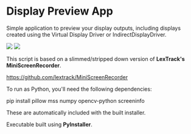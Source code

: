 # Display Preview App

Simple application to preview your display outputs, including displays created using the Virtual Display Driver or IndirectDisplayDriver.

<img src="https://github.com/user-attachments/assets/a3877283-3c08-415b-be71-24c5c76855c2"> <img src="https://github.com/user-attachments/assets/526ed71c-6e97-4e04-b85f-cb627a061002"> 

This script is based on a slimmed/stripped down version of **LexTrack's MiniScreenRecorder**.

https://github.com/lextrack/MiniScreenRecorder

To run as Python, you'll need the following dependencies:

pip install pillow mss numpy opencv-python screeninfo

These are automatically included with the built installer. 

Executable built using **PyInstaller**.
